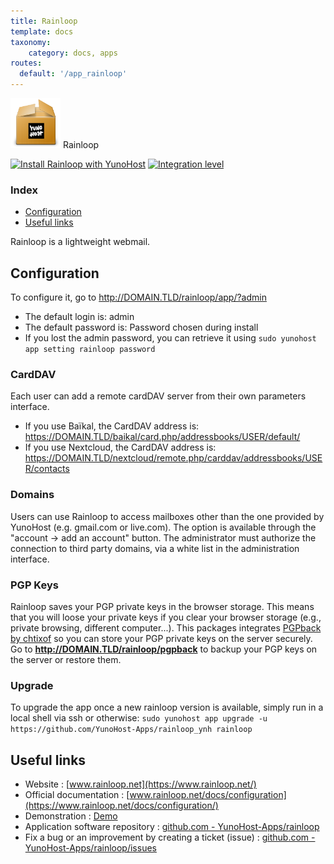 ```yaml
---
title: Rainloop
template: docs
taxonomy:
    category: docs, apps
routes:
  default: '/app_rainloop'
---
```


<img src="/images/yunohost_package.png" height="80px" alt="Package"> Rainloop

[![Install Rainloop with YunoHost](https://install-app.yunohost.org/install-with-yunohost.png)](https://install-app.yunohost.org/?app=rainloop) [![Integration level](https://dash.yunohost.org/integration/rainloop.svg)](https://dash.yunohost.org/appci/app/rainloop)

### Index

- [Configuration](#Configuration)
- [Useful links](#useful-links)

Rainloop is a lightweight webmail.

## Configuration

To configure it, go to http://DOMAIN.TLD/rainloop/app/?admin

- The default login is: admin
- The default password is: Password chosen during install
- If you lost the admin password, you can retrieve it using `sudo yunohost app setting rainloop password`

### CardDAV
Each user can add a remote cardDAV server from their own parameters interface.

- If you use Baïkal, the CardDAV address is: https://DOMAIN.TLD/baikal/card.php/addressbooks/USER/default/
- If you use Nextcloud, the CardDAV address is: https://DOMAIN.TLD/nextcloud/remote.php/carddav/addressbooks/USER/contacts

### Domains
Users can use Rainloop to access mailboxes other than the one provided by YunoHost (e.g. gmail.com or live.com). The option is available through the "account -> add an account" button.
The administrator must authorize the connection to third party domains, via a white list in the administration interface.

### PGP Keys
Rainloop saves your PGP private keys in the browser storage. This means that you will loose your private keys if you clear your browser storage (e.g., private browsing, different computer...). This packages integrates [PGPback by chtixof](https://github.com/chtixof/pgpback_ynh) so you can store your PGP private keys on the server securely. Go to **http://DOMAIN.TLD/rainloop/pgpback** to backup your PGP keys on the server or restore them.

### Upgrade
To upgrade the app once a new rainloop version is available, simply run in a local shell via ssh or otherwise:
`sudo yunohost app upgrade -u https://github.com/YunoHost-Apps/rainloop_ynh rainloop`

## Useful links

+ Website : [www.rainloop.net](https://www.rainloop.net/)
+ Official documentation : [www.rainloop.net/docs/configuration](https://www.rainloop.net/docs/configuration/)
+ Demonstration : [Demo](https://mail.rainloop.net/)
+ Application software repository : [github.com - YunoHost-Apps/rainloop](https://github.com/YunoHost-Apps/rainloop_ynh)
+ Fix a bug or an improvement by creating a ticket (issue) : [github.com - YunoHost-Apps/rainloop/issues](https://github.com/YunoHost-Apps/rainloop_ynh/issues)
